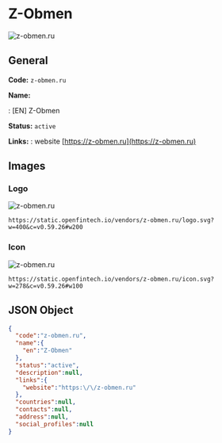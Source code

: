 
# Z-Obmen 
![z-obmen.ru](https://static.openfintech.io/vendors/z-obmen.ru/logo.svg?w=400&c=v0.59.26#w200)  

## General 
 
**Code:** `z-obmen.ru` 
 
**Name:** 
 
:	[EN] Z-Obmen 
 
**Status:** `active` 
 
**Links:** 
: website [https://z-obmen.ru](https://z-obmen.ru) 
 

## Images 

### Logo 
 
![z-obmen.ru](https://static.openfintech.io/vendors/z-obmen.ru/logo.svg?w=400&c=v0.59.26#w200)  

```
https://static.openfintech.io/vendors/z-obmen.ru/logo.svg?w=400&c=v0.59.26#w200
```  

### Icon 
 
![z-obmen.ru](https://static.openfintech.io/vendors/z-obmen.ru/icon.svg?w=278&c=v0.59.26#w100)  

```
https://static.openfintech.io/vendors/z-obmen.ru/icon.svg?w=278&c=v0.59.26#w100
```  

## JSON Object 

```json
{
  "code":"z-obmen.ru",
  "name":{
    "en":"Z-Obmen"
  },
  "status":"active",
  "description":null,
  "links":{
    "website":"https:\/\/z-obmen.ru"
  },
  "countries":null,
  "contacts":null,
  "address":null,
  "social_profiles":null
}
```  
